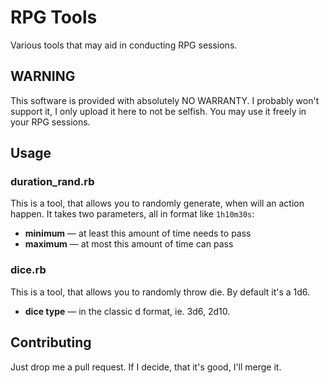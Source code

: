 # RPG Tools
Various tools that may aid in conducting RPG sessions.

## WARNING
This software is provided with absolutely NO WARRANTY. I probably won't support it, I only upload it here to not be selfish. You may use it freely in your RPG sessions.

## Usage

### duration_rand.rb
This is a tool, that allows you to randomly generate, when will an action happen. It takes two parameters, all in format like `1h10m30s`:
* **minimum** — at least this amount of time needs to pass
* **maximum** — at most this amount of time can pass

### dice.rb
This is a tool, that allows you to randomly throw die. By default it's a 1d6.
* **dice type** — in the classic <amount>d<faces> format, ie. 3d6, 2d10.

## Contributing

Just drop me a pull request. If I decide, that it's good, I'll merge it.